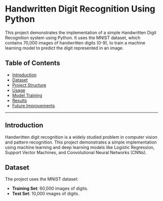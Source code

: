 # Handwritten Digit Recognition Using Python

This project demonstrates the implementation of a simple Handwritten Digit Recognition system using Python. It uses the MNIST dataset, which contains 70,000 images of handwritten digits (0-9), to train a machine learning model to predict the digit represented in an image.

## Table of Contents

- [Introduction](#introduction)
- [Dataset](#dataset)
- [Project Structure](#project-structure)
- [Usage](#usage)
- [Model Training](#model-training)
- [Results](#results)
- [Future Improvements](#future-improvements)


---

## Introduction

Handwritten digit recognition is a widely studied problem in computer vision and pattern recognition. This project demonstrates a simple implementation using machine learning and deep learning models like Logistic Regression, Support Vector Machines, and Convolutional Neural Networks (CNNs).

## Dataset

The project uses the MNIST dataset:
- **Training Set**: 60,000 images of digits.
- **Test Set**: 10,000 images of digits.
